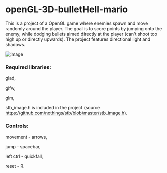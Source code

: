 # openGL-3D-bulletHell-mario

This is a project of a OpenGL game where enemies spawn and move randomly around the player. The goal is to score points by jumping onto the enemy, while dodging bullets aimed directly at the player (can't shoot too high up or directly upwards). The project features directional light and shadows.


![image](https://github.com/MaciejWodnicki/openGL-3D-bulletHell-mario/assets/101054402/035bab57-6137-4ad0-babb-776c07115b29)


### Required libraries:

glad,

glfw,

glm, 

stb_image.h is included in the project (source https://github.com/nothings/stb/blob/master/stb_image.h).



### Controls: 

movement - arrows,

jump - spacebar,

left ctrl - quickfall,

reset - R.
